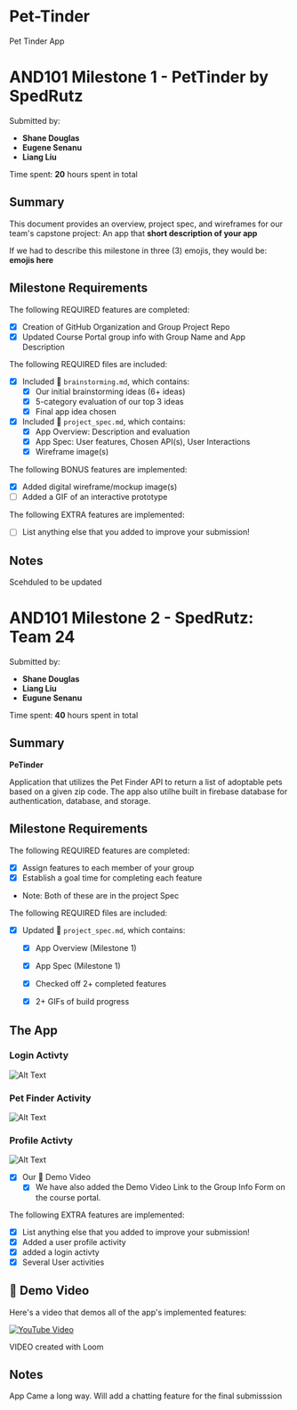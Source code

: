 # Pet-Tinder
Pet Tinder App 
<!-- (This is a comment) INSTRUCTIONS: Go through this page and fill out any **bolded** entries with their correct values.-->

# AND101 Milestone 1 - **PetTinder by SpedRutz**

Submitted by:
- **Shane Douglas**
- **Eugene Senanu**
- **Liang Liu**


Time spent: **20** hours spent in total

## Summary

This document provides an overview, project spec, and wireframes for our team's capstone project: An app that **short description of your app**

If we had to describe this milestone in three (3) emojis, they would be: **emojis here**

## Milestone Requirements

<!-- Please be sure to change the [ ] to [x] for any features you completed.  If a feature is not checked [x], you might miss the points for that item! -->

The following REQUIRED features are completed:

- [x] Creation of GitHub Organization and Group Project Repo
- [x] Updated Course Portal group info with Group Name and App Description

The following REQUIRED files are included:

- [x] Included 📄 `brainstorming.md`, which contains:
  - [x] Our initial brainstorming ideas (6+ ideas)
  - [x] 5-category evaluation of our top 3 ideas
  - [x] Final app idea chosen
- [x] Included 📄 `project_spec.md`, which contains:
  - [x] App Overview: Description and evaluation
  - [x] App Spec: User features, Chosen API(s), User Interactions
  - [x] Wireframe image(s)

The following BONUS features are implemented:

- [x] Added digital wireframe/mockup image(s)
- [ ] Added a GIF of an interactive prototype

The following EXTRA features are implemented:

- [ ] List anything else that you added to improve your submission!

## Notes

Scehduled to be updated
# AND101 Milestone 2 - **SpedRutz: Team 24**

Submitted by:
- **Shane Douglas**
- **Liang Liu**
- **Eugune Senanu**

Time spent: **40** hours spent in total

## Summary

 **PeTinder**
 
 Application that utilizes the Pet Finder API to return a list of adoptable pets based on a given zip code. The app also utilhe built in firebase database for authentication, database, and storage.

## Milestone Requirements

<!-- Please be sure to change the [ ] to [x] for any features you completed.  If a feature is not checked [x], you might miss the points for that item! -->

The following REQUIRED features are completed:

- [x] Assign features to each member of your group
- [x] Establish a goal time for completing each feature
- Note: Both of these are in the project Spec

The following REQUIRED files are included:

- [x] Updated 📄 `project_spec.md`, which contains:
  - [X] App Overview (Milestone 1)
  - [X] App Spec (Milestone 1)
  - [x] Checked off 2+ completed features
  - [x] 2+ GIFs of build progress
  
  
## The App
 ### Login Activty
 ![Alt Text](loginactivty.gif)
 
 ### Pet Finder Activity
 ![Alt Text](petinderview.gif)
 
 ### Profile Activty
 ![Alt Text](profileactivty.gif)

- [x] Our 🎥 Demo Video
  - [x] We have also added the Demo Video Link to the Group Info Form on the course portal.

The following EXTRA features are implemented:

- [x] List anything else that you added to improve your submission!
- [x] Added a user profile activity
- [x] added a login activty
- [x] Several User activities

## 🎥 Demo Video

Here's a video that demos all of the app's implemented features:

[![YouTube Video](https://img.youtube.com/vi/uY_FdX3INf0/0.jpg)](https://www.youtube.com/watch?v=uY_FdX3INf0)

VIDEO created with Loom

## Notes

App Came a long way. Will add a chatting feature for the final submisssion
